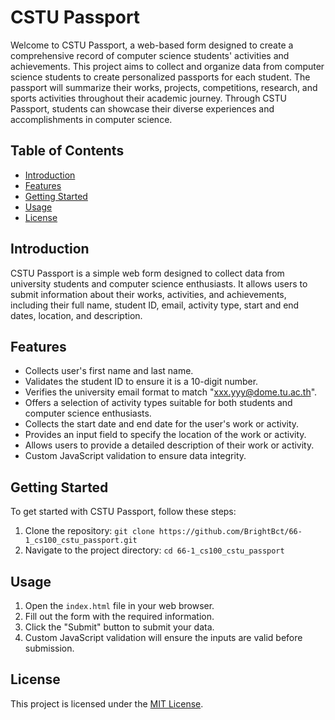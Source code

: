 # CSTU Passport

Welcome to CSTU Passport, a web-based form designed to create a comprehensive record of computer science students' activities and achievements. This project aims to collect and organize data from computer science students to create personalized passports for each student. The passport will summarize their works, projects, competitions, research, and sports activities throughout their academic journey. Through CSTU Passport, students can showcase their diverse experiences and accomplishments in computer science.

## Table of Contents

- [Introduction](#introduction)
- [Features](#features)
- [Getting Started](#getting-started)
- [Usage](#usage)
- [License](#license)

## Introduction

CSTU Passport is a simple web form designed to collect data from university students and computer science enthusiasts. It allows users to submit information about their works, activities, and achievements, including their full name, student ID, email, activity type, start and end dates, location, and description.

## Features

- Collects user's first name and last name.
- Validates the student ID to ensure it is a 10-digit number.
- Verifies the university email format to match "xxx.yyy@dome.tu.ac.th".
- Offers a selection of activity types suitable for both students and computer science enthusiasts.
- Collects the start date and end date for the user's work or activity.
- Provides an input field to specify the location of the work or activity.
- Allows users to provide a detailed description of their work or activity.
- Custom JavaScript validation to ensure data integrity.

## Getting Started

To get started with CSTU Passport, follow these steps:

1. Clone the repository: `git clone https://github.com/BrightBct/66-1_cs100_cstu_passport.git`
2. Navigate to the project directory: `cd 66-1_cs100_cstu_passport`

## Usage

1. Open the `index.html` file in your web browser.
2. Fill out the form with the required information.
3. Click the "Submit" button to submit your data.
4. Custom JavaScript validation will ensure the inputs are valid before submission.

## License

This project is licensed under the [MIT License](LICENSE).
